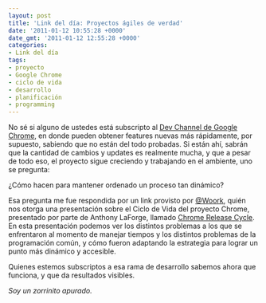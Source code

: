 ```yaml
---
layout: post
title: 'Link del día: Proyectos ágiles de verdad'
date: '2011-01-12 10:55:28 +0000'
date_gmt: '2011-01-12 12:55:28 +0000'
categories:
- Link del día
tags:
- proyecto
- Google Chrome
- ciclo de vida
- desarrollo
- planificación
- programming
---
```


No sé si alguno de ustedes está subscripto al [Dev Channel de Google Chrome](http://www.chromium.org/getting-involved/dev-channel), en donde pueden obtener features nuevas más rápidamente, por supuesto, sabiendo que no están del todo probadas. Si están ahí, sabrán que la cantidad de cambios y updates es realmente mucha, y que a pesar de todo eso, el proyecto sigue creciendo y trabajando en el ambiente, uno se pregunta:

 ¿Cómo hacen para mantener ordenado un proceso tan dinámico?

Esa pregunta me fue respondida por un link provisto por [@Woork](http://twitter.com/Woork/status/24863481928884227), quién nos otorga una presentación sobre el Ciclo de Vida del proyecto Chrome, presentado por parte de Anthony LaForge, llamado [Chrome Release Cycle](https://docs.google.com/present/view?id=dg63dpc6_4d7vkk6ch&amp;pli=1). En esta presentación podemos ver los distintos problemas a los que se enfrentaron al momento de manejar tiempos y los distintos problemas de la programación común, y cómo fueron adaptando la estrategia para lograr un punto más dinámico y accesible.

Quienes estemos subscriptos a esa rama de desarrollo sabemos ahora que funciona, y que da resultados visibles.

_Soy un zorrinito apurado._
